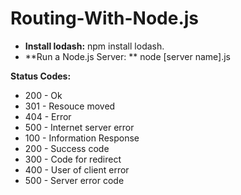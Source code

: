 # Routing-With-Node.js

- **Install lodash:** npm install lodash.
- **Run a Node.js Server: ** node [server name].js

**Status Codes:**
- 200 - Ok
- 301 - Resouce moved
- 404 - Error
- 500 - Internet server error
- 100 - Information Response
- 200 - Success code
- 300 - Code for redirect
- 400 - User of client error
- 500 - Server error code
